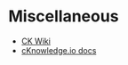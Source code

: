 ﻿# Miscellaneous

* [CK Wiki]( https://github.com/mlcommons/ck/wiki )
* [cKnowledge.io docs]( https://cknow.io/docs )


